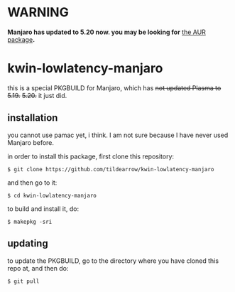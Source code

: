 # WARNING

**Manjaro has updated to 5.20 now. you may be looking for** [the AUR package](https://aur.archlinux.org/packages/kwin-lowlatency/)**.**

# kwin-lowlatency-manjaro

this is a special PKGBUILD for Manjaro, which has ~~not updated Plasma to 5.19.~~ ~~5.20.~~ it just did.

## installation

you cannot use pamac yet, i think. I am not sure because I have never used Manjaro before.

in order to install this package, first clone this repository:

```
$ git clone https://github.com/tildearrow/kwin-lowlatency-manjaro
```

and then go to it:

```
$ cd kwin-lowlatency-manjaro
```

to build and install it, do:

```
$ makepkg -sri
```

## updating

to update the PKGBUILD, go to the directory where you have cloned this repo at, and then do:

```
$ git pull
```
